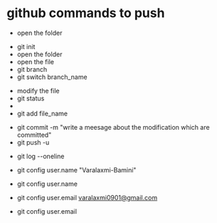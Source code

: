 # github commands to push
* open the folder
<!-- initiatng git repository/project, before doing "git init" you need to check for "git status", if the git is not present then only go for "git init" to avoid error functions -->
* git init
* open the folder
* open the file
* git branch
* git switch branch_name 
<!-- * git checkout -b branch_name -->
* modify the file
* git status
* <!-- syntax of git add: git add modified-file1 modified-file2 -> add specific files to the staging area -->
* git add file_name
<!-- * git commit -->
* git commit -m "write a meesage about the modification which are committed"
* git push -u 
<!-- * to view everyones check points -->
* git log --oneline

<!-- settingup user name-->
* git config user.name "Varalaxmi-Bamini"
<!-- checking the user name-->
* git config user.name
<!-- confguring with user email-->
* git config user.email varalaxmi0901@gmail.com
<!-- checking user configured email -->
* git config user.email
